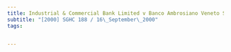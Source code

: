 ```yaml
---
title: Industrial & Commercial Bank Limited v Banco Ambrosiano Veneto S.P.A. 
subtitle: "[2000] SGHC 188 / 16\_September\_2000"
tags:


---
```


